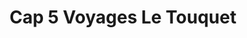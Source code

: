 ---
title: "Cap 5 Voyages Le Touquet"
url: /le-touquet-paris-plage/cap-5-voyages-le-touquet/
shop: agence de voyage
---
